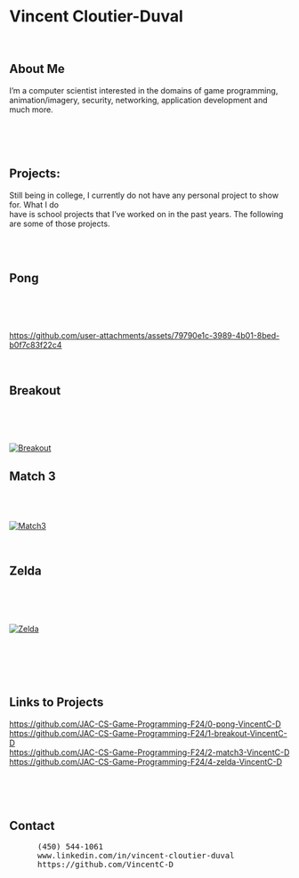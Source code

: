 # Vincent Cloutier-Duval
</br>

## About Me 

I’m a computer scientist interested in the domains of game programming, </br>
animation/imagery, security, networking, application development and much more.  

 </br></br></br>

## Projects: 

Still being in college, I currently do not have any personal project to show for. What I do</br> 
have is school projects that I’ve worked on in the past years. The following are some of those projects. 

</br></br>

## Pong

<p>
  
</p>
</br></br></br>

https://github.com/user-attachments/assets/79790e1c-3989-4b01-8bed-b0f7c83f22c4

</br>

## Breakout

<p>
  
</p>
</br></br></br>

[![Breakout](https://markdown-videos-api.jorgenkh.no/url?url=https%3A%2F%2Fwww.youtube.com%2Fwatch%3Fv%3D3s4wBpV2xo4%26ab_channel%3Dvincent_544)](https://www.youtube.com/watch?v=3s4wBpV2xo4&ab_channel=vincent_544)
</br>

## Match 3

<p>
  
</p>

</br></br></br>
[![Match3](https://markdown-videos-api.jorgenkh.no/url?url=https%3A%2F%2Fwww.youtube.com%2Fwatch%3Fv%3Dv7ssjojvSe8%26ab_channel%3Dvincent_544)](https://www.youtube.com/watch?v=v7ssjojvSe8&ab_channel=vincent_544)

</br>

## Zelda

<p>
  
</p>
</br></br></br>

[![Zelda](https://markdown-videos-api.jorgenkh.no/url?url=https%3A%2F%2Fwww.youtube.com%2Fwatch%3Fv%3DiWSiaQ8NoZw%26ab_channel%3Dvincent_544)](https://www.youtube.com/watch?v=iWSiaQ8NoZw&ab_channel=vincent_544)

</br></br></br></br>
## Links to Projects
https://github.com/JAC-CS-Game-Programming-F24/0-pong-VincentC-D
</br>
https://github.com/JAC-CS-Game-Programming-F24/1-breakout-VincentC-D
</br>
https://github.com/JAC-CS-Game-Programming-F24/2-match3-VincentC-D
</br>
https://github.com/JAC-CS-Game-Programming-F24/4-zelda-VincentC-D

</br></br></br>

## Contact
<pre>
      (450) 544-1061
      www.linkedin.com/in/vincent-cloutier-duval                                     vincentcloutierduval@gmail.com
      https://github.com/VincentC-D                                             Salaberry-de-Valleyfield, QC J6T5Z1
</pre>
